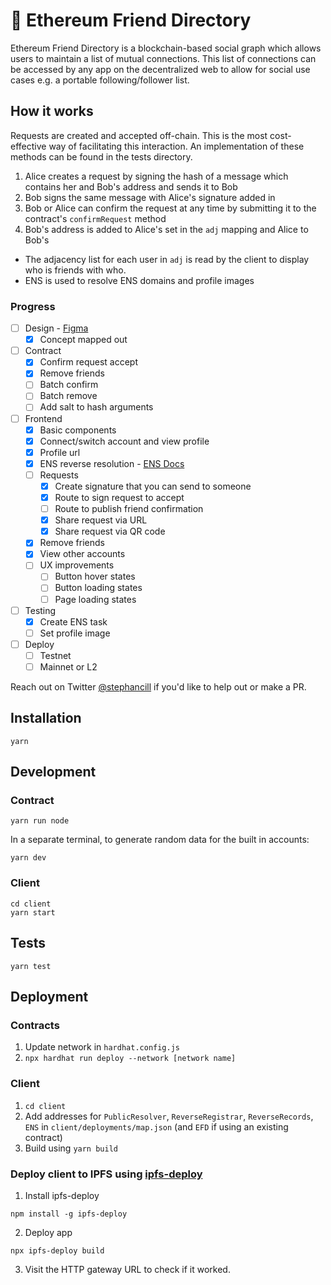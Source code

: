 # 🌈 Ethereum Friend Directory

Ethereum Friend Directory is a blockchain-based social graph which allows users to maintain a list of mutual connections. This list of connections can be accessed by any app on the decentralized web to allow for social use cases e.g. a portable following/follower list.

## How it works

Requests are created and accepted off-chain. This is the most cost-effective way of facilitating this interaction. An implementation of these methods can be found in the tests directory.

1. Alice creates a request by signing the hash of a message which contains her and Bob's address and sends it to Bob
2. Bob signs the same message with Alice's signature added in
3. Bob or Alice can confirm the request at any time by submitting it to the contract's `confirmRequest` method
4. Bob's address is added to Alice's set in the `adj` mapping and Alice to Bob's

- The adjacency list for each user in `adj` is read by the client to display who is friends with who.
- ENS is used to resolve ENS domains and profile images 

### Progress
- [ ] Design - [Figma](https://www.figma.com/file/T8AoUKQ0UNE5qTtftqg7nL/Ethereum-Friend-Directory?node-id=0%3A1)
    - [x] Concept mapped out
- [ ] Contract
    - [x] Confirm request accept
    - [x] Remove friends
    - [ ] Batch confirm
    - [ ] Batch remove
    - [ ] Add salt to hash arguments 
- [ ] Frontend
    - [x] Basic components
    - [x] Connect/switch account and view profile
    - [x] Profile url
    - [x] ENS reverse resolution - [ENS Docs](https://docs.ens.domains/dapp-developer-guide/resolving-names#reverse-resolution)
    - [ ] Requests
        - [x] Create signature that you can send to someone 
        - [x] Route to sign request to accept
        - [ ] Route to publish friend confirmation
        - [x] Share request via URL
        - [x] Share request via QR code
    - [x] Remove friends
    - [x] View other accounts
    - [ ] UX improvements
        - [ ] Button hover states
        - [ ] Button loading states
        - [ ] Page loading states
- [ ] Testing
    - [x] Create ENS task
    - [ ] Set profile image
- [ ] Deploy
    - [ ] Testnet
    - [ ] Mainnet or L2

Reach out on Twitter [@stephancill](https://twitter.com/stephancill) if you'd like to help out or make a PR.



## Installation

```
yarn
```

## Development

### Contract
```
yarn run node
```

In a separate terminal, to generate random data for the built in accounts:
```
yarn dev
```

### Client
```
cd client
yarn start
```

## Tests
```
yarn test
```

## Deployment

### Contracts

1. Update network in `hardhat.config.js`
2. `npx hardhat run deploy --network [network name]`

### Client

1. `cd client`
2. Add addresses for `PublicResolver`, `ReverseRegistrar`, `ReverseRecords`, `ENS` in `client/deployments/map.json` (and `EFD` if using an existing contract)
3. Build using `yarn build`

### Deploy client to IPFS using [ipfs-deploy](https://github.com/ipfs-shipyard/ipfs-deploy)

1. Install ipfs-deploy
```
npm install -g ipfs-deploy
```

2. Deploy app
```
npx ipfs-deploy build
```

3. Visit the HTTP gateway URL to check if it worked.
    

